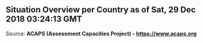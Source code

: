 ## Situation Overview per Country as of Sat, 29 Dec 2018 03:24:13 GMT

Source: **ACAPS (Assessment Capacities Project) - https://www.acaps.org**